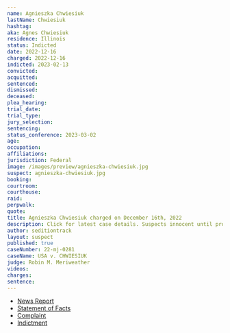 ```yaml
---
name: Agnieszka Chwiesiuk
lastName: Chwiesiuk
hashtag:
aka: Agnes Chwiesiuk
residence: Illinois
status: Indicted
date: 2022-12-16
charged: 2022-12-16
indicted: 2023-02-13
convicted:
acquitted:
sentenced:
dismissed:
deceased:
plea_hearing:
trial_date:
trial_type:
jury_selection:
sentencing:
status_conference: 2023-03-02
age:
occupation:
affiliations:
jurisdiction: Federal
image: /images/preview/agnieszka-chwiesiuk.jpg
suspect: agnieszka-chwiesiuk.jpg
booking:
courtroom:
courthouse:
raid:
perpwalk:
quote:
title: Agnieszka Chwiesiuk charged on December 16th, 2022
description: Click for latest case details. Suspects innocent until proven guilty.
author: seditiontrack
layout: suspect
published: true
caseNumber: 22-mj-0281
caseName: USA v. CHWIESIUK
judge: Robin M. Meriweather
videos:
charges:
sentence:
---
```


- [News Report](https://news.wttw.com/2022/12/19/sister-chicago-police-officer-previously-charged-jan-6-riot-now-also-charged-breaching-us)
- [Statement of Facts](https://www.justice.gov/usao-dc/case-multi-defendant/file/1560296/download)
- [Complaint](https://www.justice.gov/usao-dc/case-multi-defendant/file/1560301/download)
- [Indictment](https://storage.courtlistener.com/recap/gov.uscourts.dcd.235279/gov.uscourts.dcd.235279.54.0_1.pdf)
